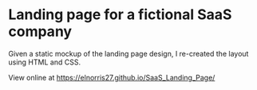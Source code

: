 # Landing page for a fictional SaaS company
Given a static mockup of the landing page design, I re-created the layout using HTML and CSS.

View online at https://elnorris27.github.io/SaaS_Landing_Page/
